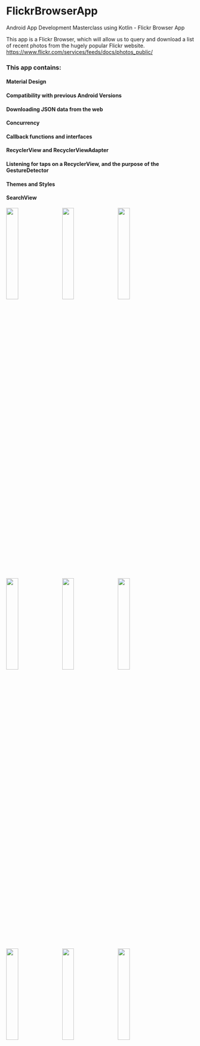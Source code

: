 # FlickrBrowserApp
Android App Development Masterclass using Kotlin - Flickr Browser App

This app is a Flickr Browser, which will allow us to query and download a list of recent photos from the hugely popular Flickr website.
https://www.flickr.com/services/feeds/docs/photos_public/ 

### This app contains:
#### Material Design
#### Compatibility with previous Android Versions
#### Downloading JSON data from the web
#### Concurrency
#### Callback functions and interfaces
#### RecyclerView and RecyclerViewAdapter
#### Listening for taps on a RecyclerView, and the purpose of the GestureDetector
#### Themes and Styles
#### SearchView

<img src="https://user-images.githubusercontent.com/30619162/177601793-353379fd-f6a3-43e5-80ea-20e3455a6f87.png" width="25%">  &nbsp;&nbsp;&nbsp;&nbsp;   <img src="https://user-images.githubusercontent.com/30619162/177601820-5915aa7c-6f5c-4fc8-a212-05c3f326270f.png" width="25%">  &nbsp;&nbsp;&nbsp;&nbsp;   <img src="https://user-images.githubusercontent.com/30619162/177601823-56d69d54-bd93-46f7-a0af-dcd2d58e7b21.png" width="25%"> 

<img src="https://user-images.githubusercontent.com/30619162/177601833-c37e4dc0-17f5-4ba0-b5b5-66989a9587e3.png" width="25%">  &nbsp;&nbsp;&nbsp;&nbsp;   <img src="https://user-images.githubusercontent.com/30619162/177601835-b786968c-eb73-4574-a981-744afa8f8fbc.png" width="25%">  &nbsp;&nbsp;&nbsp;&nbsp;   <img src="https://user-images.githubusercontent.com/30619162/177601841-301adcd9-c8d1-41e8-a1e8-5617cdcd8b61.png" width="25%"> 

<img src="" width="25%">  &nbsp;&nbsp;&nbsp;&nbsp;   <img src="" width="25%">  &nbsp;&nbsp;&nbsp;&nbsp;   <img src="" width="25%"> 
